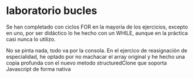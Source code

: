 # laboratorio bucles

Se han completado con ciclos FOR en la mayoría de los ejercicios, excepto en uno, por ser didáctico
lo he hecho con un WHILE, aunque en la práctica casi nunca lo utilizo.

No se pinta nada, todo va por la consola. En el ejercico de reasignación de especialidad, he optado
por no machacar el array original y he hecho una copia profunda con el nuevo metodo structuredClone
que soporta Javascript de forma nativa
